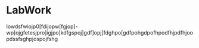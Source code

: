 # LabWork



Iowdsfwiojp0[fdijopw[fgjop]-wp]ojgfetesjpro]igjpo]kdfgspoj]gdf]opj[fdghpo[gdfpohgdpofhpodfhjpdfhjoopdssfsghpjospojfshg

